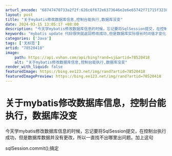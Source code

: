 ```yaml
---
arturl_encode: "68747470733a2f2f:626c6f672e6373646e2e6e65742f71715f3238343835363339:2f61727469636c652f64657461696c732f3738353230343138"
layout: post
title: "关于mybatis修改数据库信息,控制台能执行,数据库没变"
date: 2024-03-15 13:05:17 +08:00
description: "今天学mybatis修改数据库信息的时候，忘记要将SqlSession提交，在控制台执行成功，但是数"
keywords: "mybatis update 代码很快就返回修改成功,但是数据库实际很长时间值才变化"
categories: ['Java']
tags: ['无标签']
artid: "78520418"
image:
    path: https://api.vvhan.com/api/bing?rand=sj&artid=78520418
    alt: "关于mybatis修改数据库信息,控制台能执行,数据库没变"
render_with_liquid: false
featuredImage: https://bing.ee123.net/img/rand?artid=78520418
featuredImagePreview: https://bing.ee123.net/img/rand?artid=78520418
---
```


# 关于mybatis修改数据库信息，控制台能执行，数据库没变

今天学mybatis修改数据库信息的时候，忘记要将SqlSession提交，在控制台执行成功，但是数据库数据并没有更改，所以一直找不出哪里出问题。加上这句

sqlSession.commit();搞定